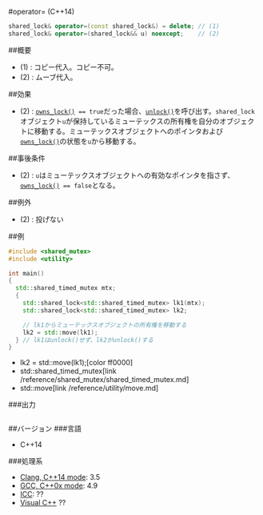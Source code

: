 #operator= (C++14)
```cpp
shared_lock& operator=(const shared_lock&) = delete; // (1)
shared_lock& operator=(shared_lock&& u) noexcept;    // (2)
```

##概要
- (1) : コピー代入。コピー不可。
- (2) : ムーブ代入。


##効果
- (2) : [`owns_lock()`](./owns_lock.md)` == true`だった場合、[`unlock()`](./unlock.md)を呼び出す。`shared_lock`オブジェクト`u`が保持しているミューテックスの所有権を自分のオブジェクトに移動する。ミューテックスオブジェクトへのポインタおよび[`owns_lock()`](./owns_lock.md)の状態を`u`から移動する。


##事後条件
- (2) : `u`はミューテックスオブジェクトへの有効なポインタを指さず、[`owns_lock()`](./owns_lock.md)` == false`となる。


##例外
- (2) : 投げない


##例
```cpp
#include <shared_mutex>
#include <utility>

int main()
{
  std::shared_timed_mutex mtx;
  {
    std::shared_lock<std::shared_timed_mutex> lk1(mtx);
    std::shared_lock<std::shared_timed_mutex> lk2;

    // lk1からミューテックスオブジェクトの所有権を移動する
    lk2 = std::move(lk1);
  } // lk1はunlock()せず、lk2がunlock()する
}
```
* lk2 = std::move(lk1);[color ff0000]
* std::shared_timed_mutex[link /reference/shared_mutex/shared_timed_mutex.md]
* std::move[link /reference/utility/move.md]

###出力
```
```

##バージョン
###言語
- C++14


###処理系
- [Clang, C++14 mode](/implementation.md#clang): 3.5
- [GCC, C++0x mode](/implementation.md#gcc): 4.9
- [ICC](/implementation.md#icc): ??
- [Visual C++](/implementation.md#visual_cpp) ??



